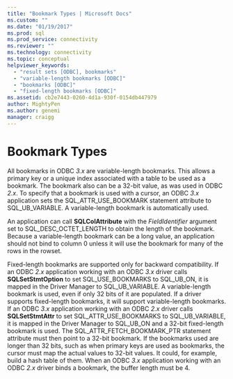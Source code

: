 ```yaml
---
title: "Bookmark Types | Microsoft Docs"
ms.custom: ""
ms.date: "01/19/2017"
ms.prod: sql
ms.prod_service: connectivity
ms.reviewer: ""
ms.technology: connectivity
ms.topic: conceptual
helpviewer_keywords: 
  - "result sets [ODBC], bookmarks"
  - "variable-length bookmarks [ODBC]"
  - "bookmarks [ODBC]"
  - "fixed-length bookmarks [ODBC]"
ms.assetid: cb2e7443-0260-4d1a-930f-0154db447979
author: MightyPen
ms.author: genemi
manager: craigg
---
```

# Bookmark Types
All bookmarks in ODBC *3.x* are variable-length bookmarks. This allows a primary key or a unique index associated with a table to be used as a bookmark. The bookmark also can be a 32-bit value, as was used in ODBC *2.x*. To specify that a bookmark is used with a cursor, an ODBC *3.x* application sets the SQL_ATTR_USE_BOOKMARK statement attribute to SQL_UB_VARIABLE. A variable-length bookmark is automatically used.  
  
 An application can call **SQLColAttribute** with the *FieldIdentifier* argument set to SQL_DESC_OCTET_LENGTH to obtain the length of the bookmark. Because a variable-length bookmark can be a long value, an application should not bind to column 0 unless it will use the bookmark for many of the rows in the rowset.  
  
 Fixed-length bookmarks are supported only for backward compatibility. If an ODBC *2.x* application working with an ODBC *3.x* driver calls **SQLSetStmtOption** to set SQL_USE_BOOKMARKS to SQL_UB_ON, it is mapped in the Driver Manager to SQL_UB_VARIABLE. A variable-length bookmark is used, even if only 32 bits of it are populated. If a driver supports fixed-length bookmarks, it will support variable-length bookmarks. If an ODBC *3.x* application working with an ODBC *2.x* driver calls **SQLSetStmtAttr** to set SQL_ATTR_USE_BOOKMARKS to SQL_UB_VARIABLE, it is mapped in the Driver Manager to SQL_UB_ON and a 32-bit fixed-length bookmark is used. The SQL_ATTR_FETCH_BOOKMARK_PTR statement attribute must then point to a 32-bit bookmark. If the bookmarks used are longer than 32 bits, such as when primary keys are used as bookmarks, the cursor must map the actual values to 32-bit values. It could, for example, build a hash table of them. When an ODBC *3.x* application working with an ODBC *2.x* driver binds a bookmark, the buffer length must be 4.
